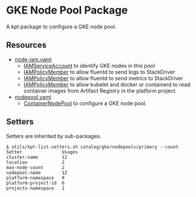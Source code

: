 # GKE Node Pool Package

A kpt package to configure a GKE node pool.

## Resources

- [node-iam.yaml](/catalog/gke/nodepool/primary/node-iam.yaml)
  - [IAMServiceAccount](https://cloud.google.com/config-connector/docs/reference/resource-docs/iam/iamserviceaccount) to identify GKE nodes in this pool
  - [IAMPolicyMember](https://cloud.google.com/config-connector/docs/reference/resource-docs/iam/iampolicymember) to allow fluentd to send logs to StackDriver
  - [IAMPolicyMember](https://cloud.google.com/config-connector/docs/reference/resource-docs/iam/iampolicymember) to allow fluentd to send metrics to StackDriver
  - [IAMPolicyMember](https://cloud.google.com/config-connector/docs/reference/resource-docs/iam/iampolicymember) to allow kubelet and docker or containerd to read container images from Artifact Registry in the platform project.
- [nodepool.yaml](/catalog/gke/nodepool/primary/nodepool.yaml)
  - [ContainerNodePool](https://cloud.google.com/config-connector/docs/reference/resource-docs/container/containernodepool) to configure a GKE node pool.

## Setters

Setters are inherited by sub-packages.

```
$ utils/kpt-list-setters.sh catalog/gke/nodepools/primary --count
Setter               Usages
cluster-name         12
location             2
max-node-count       2
nodepool-name        12
platform-namespace   9
platform-project-id  6
projects-namespace   1
```

